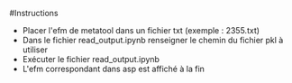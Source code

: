 #Instructions 
- Placer l'efm de metatool dans un fichier txt (exemple : 2355.txt)
- Dans le fichier read_output.ipynb renseigner le chemin du fichier pkl à utiliser 
- Exécuter le fichier read_output.ipynb 
- L'efm correspondant dans asp est affiché à la fin 